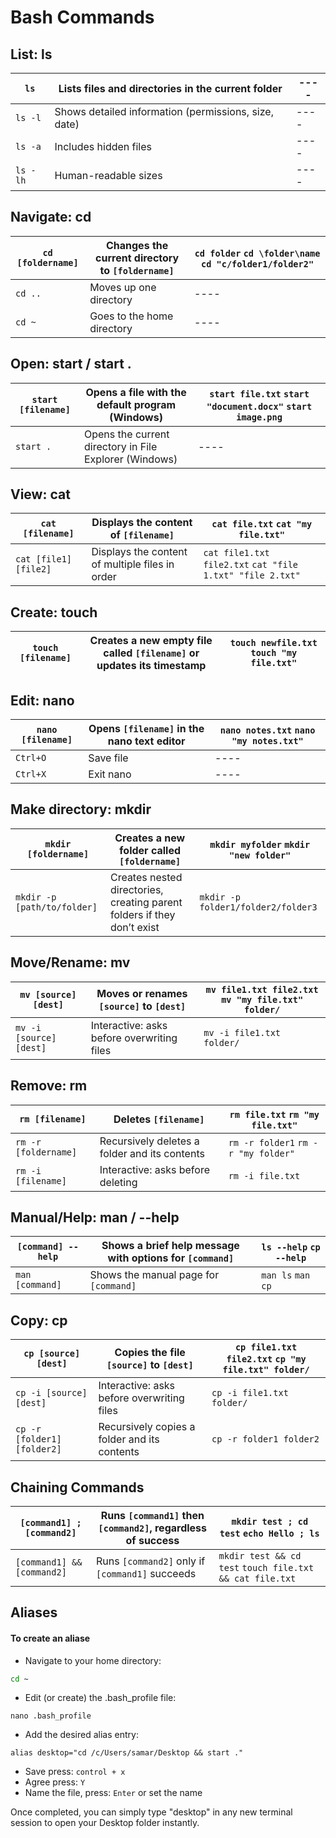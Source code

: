 # Bash Commands

## List: ls

| `ls`             | Lists files and directories in the current folder              | ---- |
| ---------------- | ---------------------------------------------------------------| ---- |
| `ls -l`          | Shows detailed information (permissions, size, date)           | ---- |
| `ls -a`          | Includes hidden files                                           | ---- |
| `ls -lh`         | Human-readable sizes                                            | ---- |

## Navigate: cd

| `cd [foldername]` | Changes the current directory to `[foldername]`               | `cd folder` `cd \folder\name` `cd "c/folder1/folder2"` |
| ---------------- | --------------------------------------------------------------- | ---- |
| `cd ..`          | Moves up one directory                                         | ---- |
| `cd ~`           | Goes to the home directory                                      | ---- |

## Open: start / start .

| `start [filename]` | Opens a file with the default program (Windows)               | `start file.txt` `start "document.docx"` `start image.png` |
| ---------------- | --------------------------------------------------------------- | ---- |
| `start .`        | Opens the current directory in File Explorer (Windows)         | ---- |

## View: cat

| `cat [filename]` | Displays the content of `[filename]`                             | `cat file.txt` `cat "my file.txt"` |
| ---------------- | --------------------------------------------------------------- | ---- |
| `cat [file1] [file2]` | Displays the content of multiple files in order           | `cat file1.txt file2.txt` `cat "file 1.txt" "file 2.txt"` |

## Create: touch

| `touch [filename]` | Creates a new empty file called `[filename]` or updates its timestamp | `touch newfile.txt` `touch "my file.txt"` |
| ---------------- | --------------------------------------------------------------- | ---- |

## Edit: nano

| `nano [filename]` | Opens `[filename]` in the nano text editor                      | `nano notes.txt` `nano "my notes.txt"` |
| ---------------- | --------------------------------------------------------------- | ---- |
| `Ctrl+O`         | Save file                                                        | ---- |
| `Ctrl+X`         | Exit nano                                                        | ---- |

## Make directory: mkdir

| `mkdir [foldername]` | Creates a new folder called `[foldername]`                   | `mkdir myfolder` `mkdir "new folder"` |
| ---------------- | --------------------------------------------------------------- | ---- |
| `mkdir -p [path/to/folder]` | Creates nested directories, creating parent folders if they don’t exist | `mkdir -p folder1/folder2/folder3` |

## Move/Rename: mv

| `mv [source] [dest]` | Moves or renames `[source]` to `[dest]`                     | `mv file1.txt file2.txt` `mv "my file.txt" folder/` |
| ---------------- | --------------------------------------------------------------- | ---- |
| `mv -i [source] [dest]` | Interactive: asks before overwriting files               | `mv -i file1.txt folder/` |

## Remove: rm

| `rm [filename]`  | Deletes `[filename]`                                            | `rm file.txt` `rm "my file.txt"` |
| ---------------- | --------------------------------------------------------------- | ---- |
| `rm -r [foldername]` | Recursively deletes a folder and its contents               | `rm -r folder1` `rm -r "my folder"` |
| `rm -i [filename]` | Interactive: asks before deleting                              | `rm -i file.txt` |

## Manual/Help: man / --help

| `[command] --help` | Shows a brief help message with options for `[command]`        | `ls --help` `cp --help` |
| ---------------- | --------------------------------------------------------------- | ---- |
| `man [command]`  | Shows the manual page for `[command]`                            | `man ls` `man cp` |

## Copy: cp

| `cp [source] [dest]` | Copies the file `[source]` to `[dest]`                       | `cp file1.txt file2.txt` `cp "my file.txt" folder/` |
| ---------------- | --------------------------------------------------------------- | ---- |
| `cp -i [source] [dest]` | Interactive: asks before overwriting files                | `cp -i file1.txt folder/` |
| `cp -r [folder1] [folder2]` | Recursively copies a folder and its contents           | `cp -r folder1 folder2` |

## Chaining Commands

| `[command1] ; [command2]` | Runs `[command1]` then `[command2]`, regardless of success | `mkdir test ; cd test` `echo Hello ; ls` |
| ------------------------- | ----------------------------------------------------------- | ---- |
| `[command1] && [command2]` | Runs `[command2]` only if `[command1]` succeeds             | `mkdir test && cd test` `touch file.txt && cat file.txt` |



## Aliases
#### To create an aliase
- Navigate to your home directory:
```bash 
cd ~
```
 - Edit (or create) the .bash_profile file:
 ```
 nano .bash_profile
 ```
- Add the desired alias entry:
 ```
alias desktop="cd /c/Users/samar/Desktop && start ."
 ```
- Save press: `control + x`
- Agree press: `Y`
- Name the file, press: ` Enter ` or set the name

Once completed, you can simply type "desktop" in any new terminal session to open your Desktop folder instantly.






